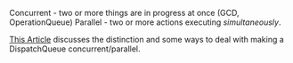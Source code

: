 Concurrent - two or more things are in progress at once (GCD, OperationQueue)
Parallel - two or more actions executing *simultaneously*.

[This Article](https://learningswift.brightdigit.com/asynchronous-multi-threaded-parallel-world-of-swift/) discusses the distinction and some ways to deal with making a DispatchQueue concurrent/parallel.

